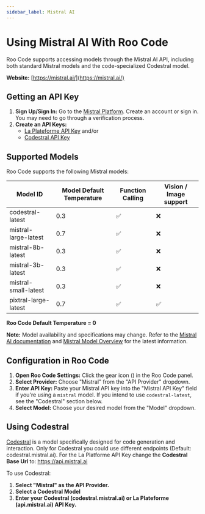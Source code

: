```yaml
---
sidebar_label: Mistral AI
---
```


# Using Mistral AI With Roo Code

Roo Code supports accessing models through the Mistral AI API, including both standard Mistral models and the code-specialized Codestral model.

**Website:** [https://mistral.ai/](https://mistral.ai/)

## Getting an API Key

1.  **Sign Up/Sign In:** Go to the [Mistral Platform](https://console.mistral.ai/). Create an account or sign in.  You may need to go through a verification process.
2.  **Create an API Keys:**  
    - [La Plateforme API Key](https://console.mistral.ai/api-keys/) and/or 
    - [Codestral API Key](https://console.mistral.ai/codestral)

## Supported Models

Roo Code supports the following Mistral models:

| Model ID               | Model Default Temperature | Function Calling | Vision / Image support |
|------------------------|-------------------------|------------------|--------|
| codestral-latest      | 0.3                     | ✅               | ❌      |
| mistral-large-latest  | 0.7                     | ✅               | ❌      |
| mistral-8b-latest   | 0.3                     | ✅               | ❌      |
| mistral-3b-latest   | 0.3                     | ✅               | ❌      |
| mistral-small-latest  | 0.3                     | ✅               | ❌      |
| pixtral-large-latest  | 0.7                     | ✅               | ✅      |

**Roo Code Default Temperature = 0**

**Note:**  Model availability and specifications may change.
Refer to the [Mistral AI documentation](https://docs.mistral.ai/api/) and [Mistral Model Overview](https://docs.mistral.ai/getting-started/models/models_overview/) for the latest information.

## Configuration in Roo Code

1.  **Open Roo Code Settings:** Click the gear icon (<Codicon name="gear" />) in the Roo Code panel.
2.  **Select Provider:** Choose "Mistral" from the "API Provider" dropdown.
3.  **Enter API Key:** Paste your Mistral API key into the "Mistral API Key" field if you're using a `mistral` model.  If you intend to use `codestral-latest`, see the "Codestral" section below.
4.  **Select Model:** Choose your desired model from the "Model" dropdown. 

## Using Codestral

[Codestral](https://docs.mistral.ai/capabilities/code_generation/) is a model specifically designed for code generation and interaction. 
Only for Codestral you could use different endpoints (Default: codestral.mistral.ai). 
For the La Platforme API Key change the **Codestral Base Url** to: https://api.mistral.ai 

To use Codestral:

1.  **Select "Mistral" as the API Provider.**
2.  **Select a Codestral Model**
3.  **Enter your Codestral (codestral.mistral.ai) or La Plateforme (api.mistral.ai) API Key.** 
